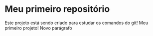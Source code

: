 # Meu primeiro repositório

Este projeto está sendo criado para estudar os comandos do git!
Meu primeiro projeto!
Novo parágrafo